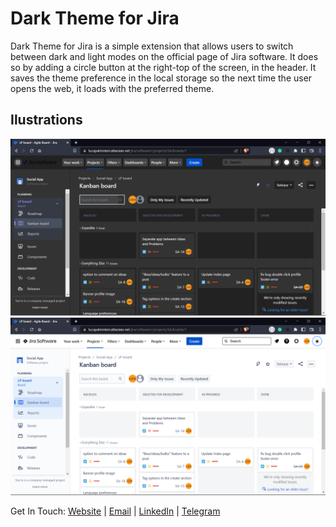 # Dark Theme for Jira
Dark Theme for Jira is a simple extension that allows users to switch between dark and light modes on the official page of Jira software. It does so by adding a circle button at the right-top of the screen, in the header. It saves the theme preference in the local storage so the next time the user opens the web, it loads with the preferred theme.

## Ilustrations
![Dark Theme](/public/dark.png)
![Light Theme](/public/light.png)

Get In Touch: 
          <a href="https://lucapalminteri.com/" target="_blank">Website<a> | 
          <a href="mailto:lucapalminteri02@gmail.com" target="_blank">Email<a> |
          <a href="https://www.linkedin.com/in/luca-palminteri/" target="_blank">LinkedIn</a> |
          <a href="https://t.me/Lucapo21" target="_blank">Telegram</a>